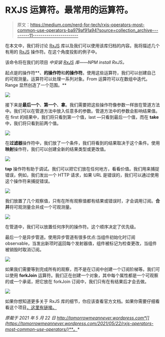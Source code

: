 # RXJS 运算符。最常用的运算符。

> 原文：<https://medium.com/nerd-for-tech/rxjs-operators-most-common-use-operators-ba979af91a94?source=collection_archive---------11----------------------->

在本文中，我们将讨论 [RxJS](https://rxjs-dev.firebaseapp.com/) 库以及我们可以使用该库归档的内容。我将描述几个有用的 [RxJS](https://rxjs-dev.firebaseapp.com/) 操作符。在这个角度投影的例子中。

该命令将在我们的项目
*中安装 [RxJS](https://rxjs-dev.firebaseapp.com/) 库——NPM install RxJS。*

起点是的操作符**、**的操作符**和**的操作符**。使用这些运算符，我们可以创建自己的可观测量。运算符可以处理一系列对象。From 运算符可以在数组中迭代。Range 显然创造了一个范围。**

![](img/7d7f11013d44078078aa05b37c13ea8a.png)

接下来是**最后一个**、**第一个**、**拿**。我们需要把这些操作符像参数一样放在管道方法中。我们可以在管道方法中放入任意多的参数。管道方法中的参数会影响结果值。在 first 的结果中，我们将只看到第一个值，last —只看到最后一个值，而在 **take** 中，我们将只看到前两个值。

![](img/3cb550904d654b2b1545ef8632e323cd.png)

在**过滤器**操作符中，我们放了一个条件，我们将看到的结果取决于这个条件。使用**映射**操作符，我们可以创建全新的结果类型或更改值。

![](img/ec556e27cb93ea5bb03a90cd2691e9e9.png)

**tap** 操作符有助于调试。我们可以把它们放在任何地方，看看价值。我们用来捕捉错误，例如，我们发出一个 HTTP 请求，如果 URL 是错误的，我们可以通过使用这个操作符来捕捉错误。

![](img/b647a8bfb74fa5e96f0a98c1858fc825.png)

我们放置了几个观察值，只有在所有观察值都有结果或错误时，才会调用订阅。**合并**将可观测量合并成一个可观测量。

![](img/4b3728769f279fc9f82a65d96948616f.png)

在管道中，我们可以放置任何序列的操作符。这个顺序决定了优先级。

最后一个是异步管道。使用异步管道有很多优点:当组件初始化时订阅 observable，当发出新项时返回每个发射器值，组件被标记为检查更改，当组件被销毁时取消订阅。

![](img/0a0956fa6887fe3cbfdc605e8156553f.png)

如果我们需要等到完成所有的观察，而不是在订阅中创建一个订阅阶梯等。我们可以使用 **forkJoin** 运算符。我们正在创建一个对象，其中每个属性都是一个可观察的或一个承诺，把它放在 forkJoin 订阅中，我们只有在有结果后才会去做。

![](img/4b936c439460dcae62a1138e3e45d2f1.png)

如果你想知道更多关于 RxJS 库的细节，你应该查看官方文档。如果你需要仔细看看这个项目[，这里有链接。](https://github.com/8Tesla8/rxjs-angular)

*原载于 2021 年 5 月 22 日 http://tomorrowmeannever.wordpress.com*[](https://tomorrowmeannever.wordpress.com/2021/05/22/rxjs-operators-most-common-use-operators/)**。**